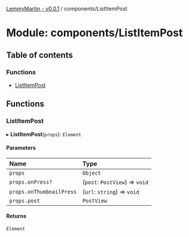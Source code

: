 [LemmyMartin - v0.0.1](../README.md) / components/ListItemPost

# Module: components/ListItemPost

## Table of contents

### Functions

- [ListItemPost](components_ListItemPost.md#listitempost)

## Functions

### ListItemPost

▸ **ListItemPost**(`props`): `Element`

#### Parameters

| Name | Type |
| :------ | :------ |
| `props` | `Object` |
| `props.onPress?` | (`post`: `PostView`) => `void` |
| `props.onThumbnailPress` | (`url`: `string`) => `void` |
| `props.post` | `PostView` |

#### Returns

`Element`

